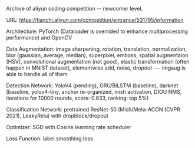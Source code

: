 Archive of aliyun coding competition -- newcomer level.

URL: https://tianchi.aliyun.com/competition/entrance/531795/information

Architecture: PyTorch (Dataloader is overrided to enhance multiprocessing performance) and OpenCV

Data Augmentation: image sharpening, rotation, translation, normalization, blur (gaussian, average, median), superpixel, emboss, spatial augmentaion (HSV), convolutional augmentation (not good), elastic transformation (often happen in MNIST dataset), elementwise add, noise, dropout --- imgaug is able to handle all of them

Detection Network: YoloV4 (pending), GRU/BiLSTM (baseline), darknet (baseline, yolov4-tiny, anchor re-organized, mish activation, DIOU NMS, iterations for 10000 rounds, score: 0.833, ranking: top 5%)

Classification Network: pretrained ResNet-50 (Mish/Meta-ACON (CVPR 2021), LeakyRelu) with dropblock/dropout

Optimizer: SGD with Cosine learning rate scheduler

Loss Function: label smoothing loss
